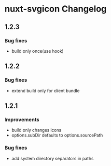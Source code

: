 # nuxt-svgicon Changelog

## 1.2.3
### Bug fixes

* build only once(use hook)

## 1.2.2
### Bug fixes

* extend build only for client bundle


## 1.2.1

### Improvements

* build only changes icons
* options.subDir defaults to options.sourcePath

### Bug fixes

* add system directory separators in paths
